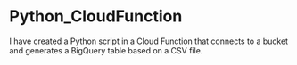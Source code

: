 # Python_CloudFunction
I have created a Python script in a Cloud Function that connects to a bucket and generates a BigQuery table based on a CSV file.
